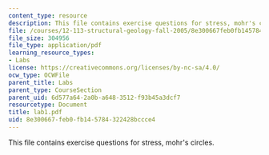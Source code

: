 ```yaml
---
content_type: resource
description: This file contains exercise questions for stress, mohr's circles.
file: /courses/12-113-structural-geology-fall-2005/8e300667feb0fb145784322428bccce4_lab1.pdf
file_size: 304956
file_type: application/pdf
learning_resource_types:
- Labs
license: https://creativecommons.org/licenses/by-nc-sa/4.0/
ocw_type: OCWFile
parent_title: Labs
parent_type: CourseSection
parent_uid: 6d577a64-2a0b-a648-3512-f93b45a3dcf7
resourcetype: Document
title: lab1.pdf
uid: 8e300667-feb0-fb14-5784-322428bccce4
---
```

This file contains exercise questions for stress, mohr's circles.